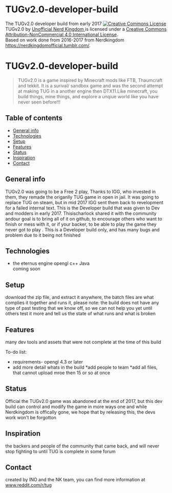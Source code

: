 # TUGv2.0-developer-build
The TUGv2.0 developer build from early 2017
<a rel="license" href="http://creativecommons.org/licenses/by-nc/4.0/"><img alt="Creative Commons License" style="border-width:0" src="https://i.creativecommons.org/l/by-nc/4.0/80x15.png" /></a><br /><span xmlns:dct="http://purl.org/dc/terms/" property="dct:title">TUGv2.0</span> by <a xmlns:cc="http://creativecommons.org/ns#" href="https://www.reddit.com/r/tug/" property="cc:attributionName" rel="cc:attributionURL">Unofficial Nerd Kingdom </a> is licensed under a <a rel="license" href="http://creativecommons.org/licenses/by-nc/4.0/">Creative Commons Attribution-NonCommercial 4.0 International License</a>.<br />Based on work done from 2016-2017 from Nerdkingdom <a xmlns:dct="http://purl.org/dc/terms/" href="https://nerdkingdomofficial.tumblr.com/" rel="dct:source">https://nerdkingdomofficial.tumblr.com/</a>.

# TUGv2.0-developer-build
> TUGv2.0 is a game inspired by Minecraft mods like FTB, Thaumcraft and tekkit. It is a surival/ sandbox game and was the second attempt at making TUG in a another engine then DTX11.Like minecraft, you build things, mine things, and explore a unqiue world like you have never seen before!!!


## Table of contents
* [General info](#general-info)
* [Technologies](#technologies)
* [Setup](#setup)
* [Features](#features)
* [Status](#status)
* [Inspiration](#inspiration)
* [Contact](#contact)

## General info
TUGv2.0 was going to be a Free 2 play, Thanks to IGG, who invested in them, they remade the origanlly TUG game in open in jail. It was going to replace TUG on steam, but in mid 2017 IGG sent them back to revelopment for a failed internal text. This is the Developer build that was given to Dev and modders in early 2017.  Thisischarlock shared it with the community andour goal is to bring all of it on github, to encourage others who want to finish or mess with it, or if your backer, to be able to play the game they never got to play . This is a Developer build only, and has many bugs and problem due to it being not finished


## Technologies
* the eternus engine
opengl
c++
Java  
coming soon

## Setup
download the zip file, and extract it anywhere,  the batch files are what complies it together and runs it, please note: the build does not have any type of past testing that we know off, so we can not help you yet until others test it more and tell us the state of what runs and what is broken

## Features
many dev tools and assets that were not complete at the time of this build

To-do list:
* requirements- opengl 4.3 or later
* add more detail whats in the build
*add people to team
*add all files, that cannot upload mroe then 15 or so at once

## Status
Official the TUGv2.0 game was abandoned at the end of 2017, but this dev build can control and modify the game in more ways one and while Nerdkingdom is offically gone, we hope that by releasing this, the devs work won't be forgotton
## Inspiration
the backers and people of the community that came back, and will never stop fighting to until TUG is complete in some forum
## Contact
created by INO and the NK team, you can find more information at www.reddit.com/r/tug
